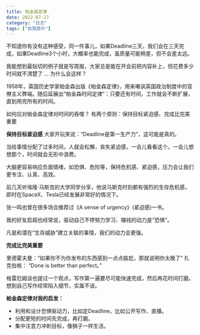```yaml
---
title: 帕金森定律
date: 2022-07-27
category: "日志"
tags: ["自我提升"]
---
```

不知道你有没有这种感受，同一件事儿，如果Deadline三天，我们会在三天完成，如果Deadline3个小时，大概率也能完成，虽质量可能稍差，但不会差太远。

我能想到最贴切的例子就是写周报，大家总是能在开会前把内容补上，但花费多少时间就不清楚了 ...  为什么会这样？

1958年，英国历史学家帕金森出版《帕金森定律》，用来嘲讽英国政治制度中的官僚主义弊端。随后延展出“帕金森时间定律”：只要还有时间，工作就会不断扩展，直到用完所有的时间。

如何应对帕金森定律对时间的吞噬？
有两个原则：保持目标紧迫感、完成比完美重要

**保持目标紧迫感**
大家开玩笑说：“Deadline是第一生产力”，这可能是真的。

当给事情分配了过多时间，人就会松懈，丧失紧迫感，一会儿看看这个，一会儿想想那个，时间就会无形中浪费。

大脑更容易响应负面情绪，如恐惧、危险等，保持危机感、紧迫感，压力会让我们更专注、认真、高效。

前几天听埃隆·马斯克的大学同学分享，他说马斯克时刻都有强烈的生存危机感，即时在SpaceX、Tesla已经发展非常好的情况下。

张一鸣也曾在很多场合推荐过《A sense of urgency》(紧迫感)一书。

我的好友启超也经常说，驱动自己不停努力学习、赚钱的动力是“恐惧”。

凡是和潜在“生存威胁”建立关联的事情，我们的动力会更强。

**完成比完美重要**

里德霍夫曼：“如果你不为你发布的东西感到一点点尴尬，那就说明你太晚了”
扎克伯格： “Done is better than perfect。”

格雷厄姆谈也提过一个观点，写作第一遍要尽可能快速完成，然后再花时间打磨。
想到自己写作经常陷入细节，实属不该。

**帕金森定律对我的启发：**
- 利用和设计恐惧驱动力，比如定Deadline，比如公开写作、直播。
- 分配更短的时间先完成，再打磨。
- 集中注意力冲刺目标，像狮子一样生活。

